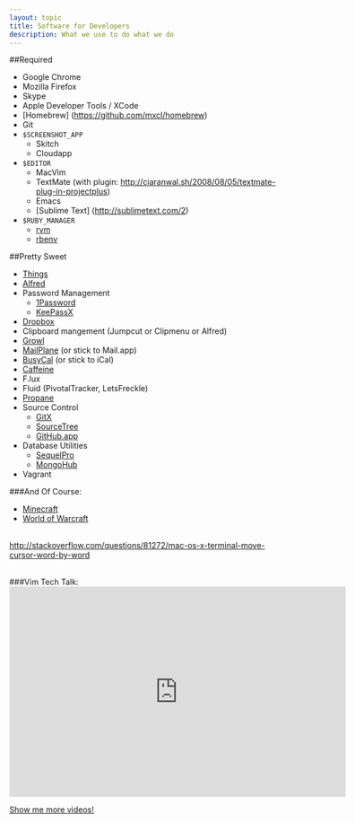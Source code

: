 ```yaml
---
layout: topic
title: Software for Developers
description: What we use to do what we do
---
```


##Required

* Google Chrome
* Mozilla Firefox
* Skype
* Apple Developer Tools / XCode
* [Homebrew] (https://github.com/mxcl/homebrew)
* Git
* `$SCREENSHOT_APP`
  * Skitch
  * Cloudapp
* `$EDITOR` 
  * MacVim
  * TextMate (with plugin: http://ciaranwal.sh/2008/08/05/textmate-plug-in-projectplus)
  * Emacs
  * [Sublime Text] (http://sublimetext.com/2)
* `$RUBY_MANAGER`
  * [rvm](https://rvm.beginrescueend.com/rvm/install/)
  * [rbenv](https://github.com/sstephenson/rbenv)

##Pretty Sweet

* [Things](http://culturedcode.com/things/)
* [Alfred](http://www.alfredapp.com/)
* Password Management
  * [1Password](https://agilebits.com/onepassword)
  * [KeePassX](http://www.keepassx.org/)
* [Dropbox](http://www.dropbox.com/)
* Clipboard mangement (Jumpcut or Clipmenu or Alfred)
* [Growl](http://growl.info/)
* [MailPlane](http://mailplaneapp.com/new_index) (or stick to Mail.app)
* [BusyCal](http://www.busymac.com/) (or stick to iCal)
* [Caffeine](http://lightheadsw.com/caffeine/)
* F.lux
* Fluid (PivotalTracker, LetsFreckle)
* [Propane](http://propaneapp.com/)
* Source Control
  * [GitX](http://gitx.laullon.com/)
  * [SourceTree](http://www.sourcetreeapp.com/)
  * [GitHub.app](http://mac.github.com/)
* Database Utilities
  * [SequelPro](http://www.sequelpro.com/)
  * [MongoHub](http://mongohub.todayclose.com/)
* Vagrant

###And Of Course:
* [Minecraft](http://www.minecraft.net/)
* [World of Warcraft](http://us.battle.net/wow/en/)

&#x20;<br/><a href="http://stackoverflow.com/questions/81272/mac-os-x-terminal-move-cursor-word-by-word">http://stackoverflow.com/questions/81272/mac-os-x-terminal-move-cursor-word-by-word</a><br/><br/>

###Vim Tech Talk:
&#x20;<iframe src="http://player.vimeo.com/video/33166409?title=0&amp;byline=0&amp;portrait=0&amp;color=e61515" width="600" height="375" frameborder="0">&nbsp;</iframe>

[Show me more videos!](http://vimeo.com/highgroove/videos)
